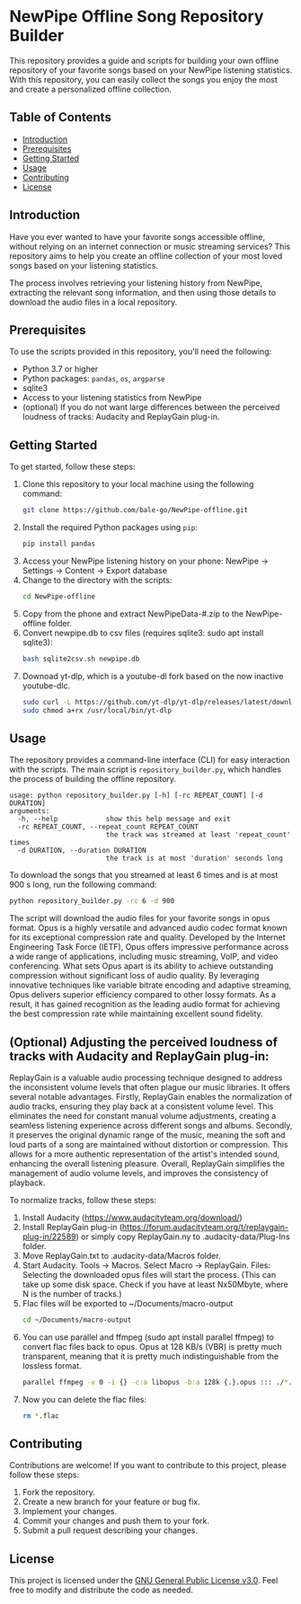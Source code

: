 # NewPipe Offline Song Repository Builder

This repository provides a guide and scripts for building your own offline repository of your favorite songs based on your NewPipe listening statistics. With this repository, you can easily collect the songs you enjoy the most and create a personalized offline collection.

## Table of Contents

- [Introduction](#introduction)
- [Prerequisites](#prerequisites)
- [Getting Started](#getting-started)
- [Usage](#usage)
- [Contributing](#contributing)
- [License](#license)

## Introduction

Have you ever wanted to have your favorite songs accessible offline, without relying on an internet connection or music streaming services? This repository aims to help you create an offline collection of your most loved songs based on your listening statistics.

The process involves retrieving your listening history from NewPipe, extracting the relevant song information, and then using those details to download the audio files in a local repository.

## Prerequisites

To use the scripts provided in this repository, you'll need the following:

- Python 3.7 or higher
- Python packages: `pandas`, `os`, `argparse`
- sqlite3
- Access to your listening statistics from NewPipe
- (optional) If you do not want large differences between the perceived loudness of tracks: Audacity and ReplayGain plug-in.

## Getting Started

To get started, follow these steps:

1. Clone this repository to your local machine using the following command:
   ```bash
   git clone https://github.com/bale-go/NewPipe-offline.git
   ```
2. Install the required Python packages using `pip`:
   ```bash
   pip install pandas
   ```
3. Access your NewPipe listening history on your phone: NewPipe -> Settings -> Content -> Export database
4. Change to the directory with the scripts:
   ```bash
   cd NewPipe-offline
   ```
5. Copy from the phone and extract NewPipeData-#.zip to the NewPipe-offline folder.
6. Convert newpipe.db to csv files (requires sqlite3: sudo apt install sqlite3):
   ```bash
   bash sqlite2csv.sh newpipe.db 
   ```
7. Downoad yt-dlp, which is a youtube-dl fork based on the now inactive youtube-dlc.
   ```bash
   sudo curl -L https://github.com/yt-dlp/yt-dlp/releases/latest/download/yt-dlp -o /usr/local/bin/yt-dlp
   sudo chmod a+rx /usr/local/bin/yt-dlp 
   ```


## Usage

The repository provides a command-line interface (CLI) for easy interaction with the scripts. The main script is `repository_builder.py`, which handles the process of building the offline repository.

```
usage: python repository_builder.py [-h] [-rc REPEAT_COUNT] [-d DURATION]
arguments:
  -h, --help            show this help message and exit
  -rc REPEAT_COUNT, --repeat_count REPEAT_COUNT 
                        the track was streamed at least 'repeat_count' times                        
  -d DURATION, --duration DURATION  
                        the track is at most 'duration' seconds long
```
                        

To download the songs that you streamed at least 6 times and is at most 900 s long, run the following command:

```bash
python repository_builder.py -rc 6 -d 900
```

The script will download the audio files for your favorite songs in opus format.
Opus is a highly versatile and advanced audio codec format known for its exceptional compression rate and quality. Developed by the Internet Engineering Task Force (IETF), Opus offers impressive performance across a wide range of applications, including music streaming, VoIP, and video conferencing. What sets Opus apart is its ability to achieve outstanding compression without significant loss of audio quality. By leveraging innovative techniques like variable bitrate encoding and adaptive streaming, Opus delivers superior efficiency compared to other lossy formats. As a result, it has gained recognition as the leading audio format for achieving the best compression rate while maintaining excellent sound fidelity.

## (Optional) Adjusting the perceived loudness of tracks with Audacity and ReplayGain plug-in:

ReplayGain is a valuable audio processing technique designed to address the inconsistent volume levels that often plague our music libraries. It offers several notable advantages. Firstly, ReplayGain enables the normalization of audio tracks, ensuring they play back at a consistent volume level. This eliminates the need for constant manual volume adjustments, creating a seamless listening experience across different songs and albums. Secondly, it preserves the original dynamic range of the music, meaning the soft and loud parts of a song are maintained without distortion or compression. This allows for a more authentic representation of the artist's intended sound, enhancing the overall listening pleasure. Overall, ReplayGain simplifies the management of audio volume levels, and improves the consistency of playback.

To normalize tracks, follow these steps:
1. Install Audacity (https://www.audacityteam.org/download/)
2. Install ReplayGain plug-in (https://forum.audacityteam.org/t/replaygain-plug-in/22589) or simply copy ReplayGain.ny to .audacity-data/Plug-Ins folder.
3. Move ReplayGain.txt to .audacity-data/Macros folder.
4. Start Audacity. Tools -> Macros. Select Macro -> ReplayGain. Files: Selecting the downloaded opus files will start the process. (This can take up some disk space. Check if you have at least Nx50Mbyte, where N is the number of tracks.)
5. Flac files will be exported to ~/Documents/macro-output
   ```bash
   cd ~/Documents/macro-output
   ```
7. You can use parallel and ffmpeg (sudo apt install parallel ffmpeg) to convert flac files back to opus. Opus at 128 KB/s (VBR) is pretty much transparent, meaning that it is pretty much indistinguishable from the lossless format.
   ```bash
   parallel ffmpeg -v 0 -i {} -c:a libopus -b:a 128k {.}.opus ::: ./*.flac
   ```
8. Now you can delete the flac files:
   ```bash
   rm *.flac
   ```


## Contributing

Contributions are welcome! If you want to contribute to this project, please follow these steps:

1. Fork the repository.
2. Create a new branch for your feature or bug fix.
3. Implement your changes.
4. Commit your changes and push them to your fork.
5. Submit a pull request describing your changes.

## License

This project is licensed under the [GNU General Public License v3.0](LICENSE). Feel free to modify and distribute the code as needed.
